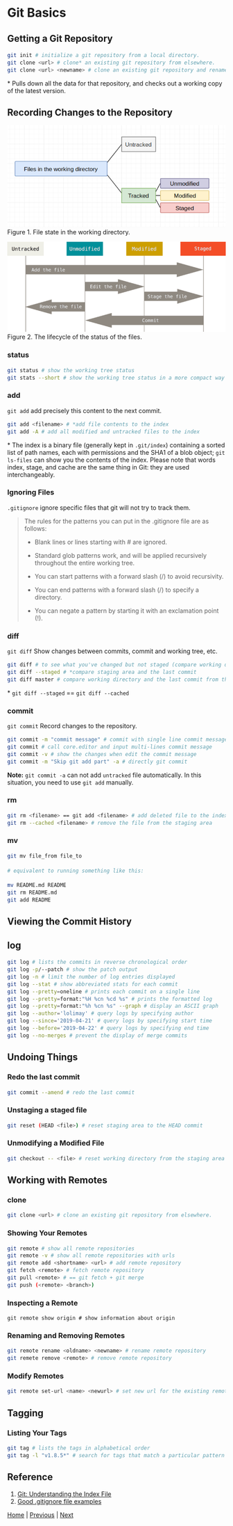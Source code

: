 # Git Basics

## Getting a Git Repository
````bash
git init # initialize a git repository from a local directory.
git clone <url> # clone* an existing git repository from elsewhere.
git clone <url> <newname> # clone an existing git repository and rename it.
````
\* Pulls down all the data for that repository, and checks out a working copy of the latest version.

## Recording Changes to the Repository
![](./images/file-states.png)
Figure 1. File state in the working directory.

![](./images/lifecycle.png)
Figure 2. The lifecycle of the status of the files.

### status
````bash
git status # show the working tree status
git stats --short # show the working tree status in a more compact way
````
### add
`git add` add precisely this content to the next commit.

````bash
git add <filename> # *add file contents to the index
git add -A # add all modified and untracked files to the index
````
\* The index is a binary file (generally kept in `.git/index`) containing a sorted list of path names, each with permissions and the SHA1 of a blob object; `git ls-files` can show you the contents of the index. Please note that words index, stage, and cache are the same thing in Git: they are used interchangeably.

### Ignoring Files
`.gitignore` ignore specific files that git will not try to track them.

> The rules for the patterns you can put in the .gitignore file are as follows:
> - Blank lines or lines starting with # are ignored.
> 
> - Standard glob patterns work, and will be applied recursively throughout the entire working tree.
> 
> - You can start patterns with a forward slash (/) to avoid recursivity.
> 
> - You can end patterns with a forward slash (/) to specify a directory.
> 
> - You can negate a pattern by starting it with an exclamation point (!).

### diff
`git diff` Show changes between commits, commit and working tree, etc.
````bash
git diff # to see what you've changed but not staged (compare working directory with staging area)
git diff --staged # *compare staging area and the last commit
git diff master # compare working directory and the last commit from the master branch
````
\* `git diff --staged` == `git diff --cached`

### commit
`git commit` Record changes to the repository.

````bash
git commit -m "commit message" # commit with single line commit message
git commit # call core.editor and input multi-lines commit message
git commit -v # show the changes when edit the commit message
git commit -m "Skip git add part" -a # directly git commit
````
**Note:** `git commit -a` can not add `untracked` file automatically. In this situation, you need to use `git add` manually.

### rm
````bash
git rm <filename> == git add <filename> # add deleted file to the index
git rm --cached <filename> # remove the file from the staging area
````

### mv
````bash
git mv file_from file_to

# equivalent to running something like this:

mv README.md README
git rm README.md
git add README
````

## Viewing the Commit History
## log
````bash
git log # lists the commits in reverse chronological order
git log -p/--patch # show the patch output
git log -n # limit the number of log entries displayed
git log --stat # show abbreviated stats for each commit
git log --pretty=oneline # prints each commit on a single line
git log --pretty=format:"%H %cn %cd %s" # prints the formatted log
git log --pretty=format:"%h %cn %s" --graph # display an ASCII graph
git log --author='lolimay' # query logs by specifying author
git log --since='2019-04-21' # query logs by specifying start time
git log --before='2019-04-22' # query logs by specifying end time
git log --no-merges # prevent the display of merge commits
````

## Undoing Things
### Redo the last commit
````bash
git commit --amend # redo the last commit
````
### Unstaging a staged file
````bash
git reset (HEAD <file>) # reset staging area to the HEAD commit
````
### Unmodifying a Modified File
````bash
git checkout -- <file> # reset working directory from the staging area
````

## Working with Remotes
### clone
````bash
git clone <url> # clone an existing git repository from elsewhere.
````
### Showing Your Remotes
````bash
git remote # show all remote repositories
git remote -v # show all remote repositories with urls
git remote add <shortname> <url> # add remote repository
git fetch <remote> # fetch remote repository
git pull <remote> # == git fetch + git merge
git push (<remote> <branch>)

````
### Inspecting a Remote
````
git remote show origin # show information about origin
````
### Renaming and Removing Remotes
````bash
git remote rename <oldname> <newname> # rename remote repository
git remete remove <remote> # remove remote repository
````

### Modify Remotes
````bash
git remote set-url <name> <newurl> # set new url for the existing remote
````

## Tagging
### Listing Your Tags
````bash
git tag # lists the tags in alphabetical order
git tag -l "v1.8.5*" # search for tags that match a particular pattern
````


## Reference
1. [Git: Understanding the Index File](https://mincong-h.github.io/2018/04/28/git-index/)
2. [Good .gitignore file examples](https://github.com/github/gitignore)

[Home](https://github.com/lolimay/Pro-Git-Reading-Notes) | [Previous](./1-Getting-Started.md) | [Next]()
